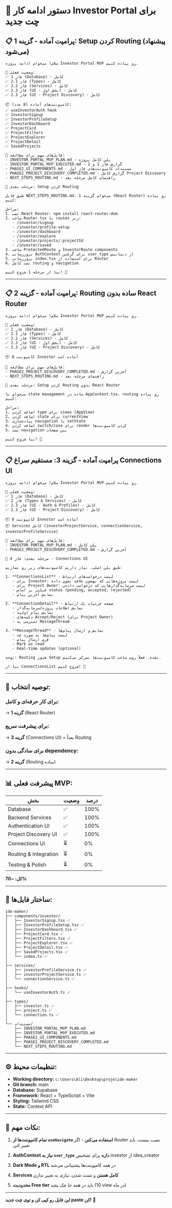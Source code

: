 # 🚀 دستور ادامه کار Investor Portal برای چت جدید

## 📋 پرامپت آماده - گزینه 1: Setup کردن Routing (پیشنهاد می‌شود)

```
سلام! می‌خوام ادامه پروژه Investor Portal MVP رو پیاده کنیم.

📍 وضعیت فعلی:
✅ فاز 1 (Database) - کامل
✅ فاز 2.1 (Types) - کامل
✅ فاز 2.2 (Services) - کامل
✅ فاز 2.3 (UI - بخش اول) - کامل
✅ فاز 2.3 (UI - Project Discovery) - کامل

📦 کامپوننت‌های آماده (8 عدد):
✅ useInvestorAuth hook
✅ InvestorSignup
✅ InvestorProfileSetup
✅ InvestorDashboard
✅ ProjectCard
✅ ProjectFilters
✅ ProjectExplorer
✅ ProjectDetail
✅ SavedProjects

📂 فایل‌های مهم برای مطالعه:
- INVESTOR_PORTAL_MVP_PLAN.md - پلن کامل پروژه
- INVESTOR_PORTAL_MVP_EXECUTED.md - گزارش فاز 1 و 2
- PHASE2_UI_COMPONENTS.md - مستندات کامپوننت‌های فاز اول
- PHASE2_PROJECT_DISCOVERY_COMPLETED.md - گزارش کامل Project Discovery
- NEXT_STEPS_ROUTING.md - راهنمای کامل مرحله بعد

🎯 مرحله بعدی: Setup کردن Routing

طبق فایل NEXT_STEPS_ROUTING.md، می‌خوام گزینه 1 (React Router) رو پیاده کنیم:

مراحل:
1. نصب React Router: npm install react-router-dom
2. ساخت Router.tsx با routes زیر:
   - /investor/signup
   - /investor/profile-setup
   - /investor/dashboard
   - /investor/explore
   - /investor/projects/:projectId
   - /investor/saved
3. ساخت ProtectedRoute و InvestorRoute components
4. بروزرسانی AuthContext برای گرفتن user_type از دیتابیس
5. بروزرسانی index.tsx برای استفاده از Router
6. تست کامل routing و navigation

بیا از مرحله 1 شروع کنیم! 🚀
```

---

## 📋 پرامپت آماده - گزینه 2: Routing ساده بدون React Router

```
سلام! می‌خوام ادامه پروژه Investor Portal MVP رو پیاده کنیم.

📍 وضعیت فعلی:
✅ فاز 1 (Database) - کامل
✅ فاز 2.1 (Types) - کامل
✅ فاز 2.2 (Services) - کامل
✅ فاز 2.3 (UI - بخش اول) - کامل
✅ فاز 2.3 (UI - Project Discovery) - کامل

📦 8 کامپوننت Investor آماده است

📂 فایل‌های مهم برای مطالعه:
- PHASE2_PROJECT_DISCOVERY_COMPLETED.md - آخرین گزارش
- NEXT_STEPS_ROUTING.md - راهنمای مرحله بعد

🎯 مرحله بعدی: Setup کردن Routing بدون React Router

می‌خوام با state management ساده در AppContent.tsx، routing رو پیاده کنیم:

مراحل:
1. اضافه کردن type برای views (AppView)
2. اضافه کردن state برای currentView
3. پیاده‌سازی navigation با setState
4. اضافه کردن switch/case برای render کردن کامپوننت‌ها
5. تست navigation بین صفحات

بیا شروع کنیم! 🚀
```

---

## 📋 پرامپت آماده - گزینه 3: مستقیم سراغ Connections UI

```
سلام! می‌خوام ادامه پروژه Investor Portal MVP رو پیاده کنیم.

📍 وضعیت فعلی:
✅ فاز 1 (Database) - کامل
✅ فاز 2 (Types & Services) - کامل
✅ فاز 2.3 (UI - Auth & Profiles) - کامل
✅ فاز 2.3 (UI - Project Discovery) - کامل

📦 8 کامپوننت Investor آماده است
📦 Services کامل (investorProjectService, connectionService, investorProfileService)

📂 فایل‌های مهم برای مطالعه:
- INVESTOR_PORTAL_MVP_PLAN.md - پلن کامل
- PHASE2_PROJECT_DISCOVERY_COMPLETED.md - آخرین گزارش

🎯 مرحله بعدی: فاز 4 - Connections UI

طبق پلن اصلی، نیاز داریم کامپوننت‌های زیر رو بسازیم:

1. **ConnectionsList** - لیست درخواست‌های ارتباط
   - برای Investor: لیست پروژه‌هایی که بهشون علاقه نشون داده
   - برای Project Owner: لیست سرمایه‌گذارهایی که درخواست داده‌ن
   - فیلتر بر اساس status (pending, accepted, rejected)
   - نمایش آخرین پیام

2. **ConnectionDetail** - صفحه جزئیات یک ارتباط
   - نمایش اطلاعات پروژه/سرمایه‌گذار
   - نمایش پیام اولیه
   - دکمه‌های Accept/Reject (برای Project Owner)
   - دسترسی به MessageThread

3. **MessageThread** - نمایش و ارسال پیام‌ها
   - لیست پیام‌ها به صورت چت
   - فرم ارسال پیام
   - Mark as read
   - Real-time updates (optional)

توجه: Routing هنوز Setup نشده، فعلاً روی ساخت کامپوننت‌ها تمرکز می‌کنیم.

بیا از ConnectionsList شروع کنیم! 🚀
```

---

## 🎯 توصیه انتخاب:

### برای کار حرفه‌ای و کامل:
→ **گزینه 1** (React Router)

### برای پیشرفت سریع:
→ **گزینه 3** (Connections UI) + بعداً Routing

### برای سادگی بدون dependency:
→ **گزینه 2** (Routing ساده)

---

## 📊 پیشرفت فعلی MVP:

| بخش | وضعیت | درصد |
|-----|-------|------|
| Database | ✅ | 100% |
| Backend Services | ✅ | 100% |
| Authentication UI | ✅ | 100% |
| Project Discovery UI | ✅ | 100% |
| Connections UI | ⏳ | 0% |
| Routing & Integration | ⏳ | 0% |
| Testing & Polish | ⏳ | 0% |

**کل: ~70%**

---

## 📁 ساختار فایل‌ها:

```
ide-maker/
├── components/investor/
│   ├── InvestorSignup.tsx ✅
│   ├── InvestorProfileSetup.tsx ✅
│   ├── InvestorDashboard.tsx ✅
│   ├── ProjectCard.tsx ✅
│   ├── ProjectFilters.tsx ✅
│   ├── ProjectExplorer.tsx ✅
│   ├── ProjectDetail.tsx ✅
│   ├── SavedProjects.tsx ✅
│   └── index.ts ✅
│
├── services/
│   ├── investorProfileService.ts ✅
│   ├── investorProjectService.ts ✅
│   └── connectionService.ts ✅
│
├── hooks/
│   └── useInvestorAuth.ts ✅
│
├── types/
│   ├── investor.ts ✅
│   ├── project.ts ✅
│   └── connection.ts ✅
│
└── مستندات/
    ├── INVESTOR_PORTAL_MVP_PLAN.md
    ├── INVESTOR_PORTAL_MVP_EXECUTED.md
    ├── PHASE2_UI_COMPONENTS.md
    ├── PHASE2_PROJECT_DISCOVERY_COMPLETED.md
    └── NEXT_STEPS_ROUTING.md
```

---

## ⚙️ تنظیمات محیط:

- **Working directory:** `c:\Users\Ali\Desktop\proje\ide-maker`
- **Git branch:** main
- **Database:** Supabase
- **Framework:** React + TypeScript + Vite
- **Styling:** Tailwind CSS
- **State:** Context API

---

## 🔑 نکات مهم:

1. **تمام کامپوننت‌ها از `useNavigate` استفاده می‌کنن** - اگر Router نصب نیست، باید تغییر کنن

2. **AuthContext نیاز به `user_type` داره** برای تشخیص investor از idea_creator

3. **Dark Mode و RTL** در همه کامپوننت‌ها پشتیبانی می‌شه

4. **Services کامل هستن** و تست شدن، نیازی به تغییر ندارن

5. **محدودیت Free tier** باید در همه جا چک بشه (10 view در ماه)

---

**این فایل رو کپی کن و توی چت جدید paste کن!** 📌
